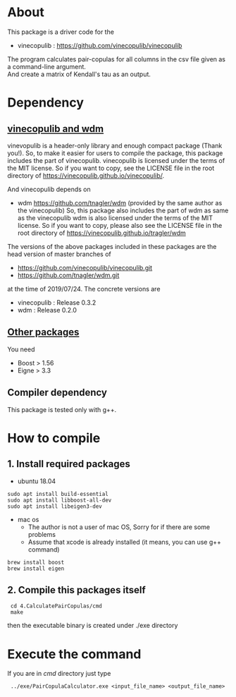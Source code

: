 # About 
This package is a driver code for the
+ vinecopulib : https://github.com/vinecopulib/vinecopulib  

The program calculates pair-copulas for all columns in the csv file given as a command-line argument.  
And create a matrix of Kendall's tau as an output.  


# Dependency
## <u>vinecopulib and wdm</u>
vinevopulib is a header-only library and enough compact package (Thank you!).
So, to make it easier for users to compile the package, this package includes the part of vinecopulib.
vinecopulib is licensed under the terms of the MIT license. So if you want to copy, see the LICENSE file in the root directory of https://vinecopulib.github.io/vinecopulib/.

And vinecopulib depends on 
+ wdm https://github.com/tnagler/wdm  (provided by the same author as the vinecopulib)
So, this package also includes the part of wdm as same as the vinecopulib
wdm is also licensed under the terms of the MIT license.
So if you want to copy, please also see the LICENSE file in the root directory of https://vinecopulib.github.io/tragler/wdm


The versions of the above packages included in these packages are
the head version of master branches of 
+ https://github.com/vinecopulib/vinecopulib.git
+ https://github.com/tnagler/wdm.git

at the time of 2019/07/24. The concrete versions are
+ vinecopulib : Release 0.3.2
+ wdm : Release 0.2.0  


## <u>Other packages</u>
You need
+ Boost > 1.56
+ Eigne > 3.3

## Compiler dependency
This package is tested only with g++.


# How to compile
## 1. Install required packages
+ ubuntu 18.04 
```
sudo apt install build-essential
sudo apt install libboost-all-dev
sudo apt install libeigen3-dev
```
+ mac os
  + The author is not a user of mac OS, Sorry for if there are some problems
  + Assume that xcode is already installed (it means, you can use g++ command)
```
brew install boost
brew install eigen
```

## 2. Compile this packages itself
```
 cd 4.CalculatePairCopulas/cmd
 make
```
then the executable binary is created under ./exe directory

# Execute the command
If you are in *cmd* directory just type
```
 ../exe/PairCopulaCalculator.exe <input_file_name> <output_file_name>
```
